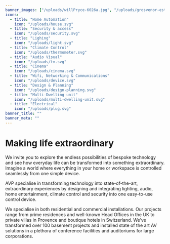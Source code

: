 ```yaml
---
banner_images: ["/uploads/willPryce-6026a.jpg", "/uploads/grosvenor-estate-london-103.jpg", "/uploads/grosvenor-estate-london-122.jpg", "/uploads/private-residence-berkshire-129.jpg", "/uploads/private-residence-berkshire-13.jpg"]
icons: 
  - title: "Home Automation"
    icon: "/uploads/house.svg"
  - title: "Security & access"
    icon: "/uploads/security.svg"
  - title: "Lighing"
    icon: "/uploads/light.svg"
  - title: "Climate Control"
    icon: "/uploads/thermometer.svg"
  - title: "Audio Visual"
    icon: "/uploads/tv.svg"
  - title: "Cinema"
    icon: "/uploads/cinema.svg"
  - title: "Wifi, Networking & Communications"
    icon: "/uploads/device.svg"
  - title: "Design & Planning"
    icon: "/uploads/design-planning.svg"
  - title: "Multi-Dwelling unit"
    icon: "/uploads/multi-dwelling-unit.svg"
  - title: "Electrical"
    icon: "/uploads/plug.svg"
banner_title: ""
banner_meta: ""
---
```


# Making life extraordinary

We invite you to explore the endless possibilities of bespoke technology and see how everyday life can be transformed into something extraordinary. 
Imagine a world where everything in your home or workspace is controlled seamlessly from one simple device.

AVP specialise in transforming technology into state-of-the-art, extraordinary experiences by designing and integrating lighting, audio, home entertainment, climate control and security into one easy-to-use control device.

We specialise in both residential and commercial installations. Our projects range from prime residences and well-known Head Offices in the UK to private villas in Provence and boutique hotels in Switzerland. We’ve transformed over 100 basement projects and installed state of the art AV solutions in a plethora of conference facilities and auditoriums for large corporations.
